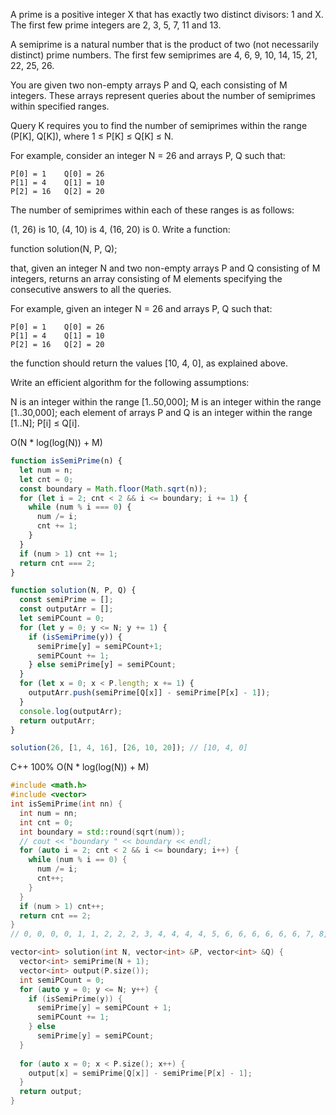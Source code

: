 A prime is a positive integer X that has exactly two distinct divisors: 1 and X. The first few prime integers are 2, 3, 5, 7, 11 and 13.

A semiprime is a natural number that is the product of two (not necessarily distinct) prime numbers. The first few semiprimes are 4, 6, 9, 10, 14, 15, 21, 22, 25, 26.

You are given two non-empty arrays P and Q, each consisting of M integers. These arrays represent queries about the number of semiprimes within specified ranges.

Query K requires you to find the number of semiprimes within the range (P[K], Q[K]), where 1 ≤ P[K] ≤ Q[K] ≤ N.

For example, consider an integer N = 26 and arrays P, Q such that:

    P[0] = 1    Q[0] = 26
    P[1] = 4    Q[1] = 10
    P[2] = 16   Q[2] = 20
The number of semiprimes within each of these ranges is as follows:

(1, 26) is 10,
(4, 10) is 4,
(16, 20) is 0.
Write a function:

function solution(N, P, Q);

that, given an integer N and two non-empty arrays P and Q consisting of M integers, returns an array consisting of M elements specifying the consecutive answers to all the queries.

For example, given an integer N = 26 and arrays P, Q such that:

    P[0] = 1    Q[0] = 26
    P[1] = 4    Q[1] = 10
    P[2] = 16   Q[2] = 20
the function should return the values [10, 4, 0], as explained above.

Write an efficient algorithm for the following assumptions:

N is an integer within the range [1..50,000];
M is an integer within the range [1..30,000];
each element of arrays P and Q is an integer within the range [1..N];
P[i] ≤ Q[i].


O(N * log(log(N)) + M)
```javascript
function isSemiPrime(n) {
  let num = n;
  let cnt = 0;
  const boundary = Math.floor(Math.sqrt(n));
  for (let i = 2; cnt < 2 && i <= boundary; i += 1) {
    while (num % i === 0) {
      num /= i;
      cnt += 1;
    }
  }
  if (num > 1) cnt += 1;
  return cnt === 2;
}

function solution(N, P, Q) {
  const semiPrime = [];
  const outputArr = [];
  let semiPCount = 0;
  for (let y = 0; y <= N; y += 1) {
    if (isSemiPrime(y)) {
      semiPrime[y] = semiPCount+1;
      semiPCount += 1;
    } else semiPrime[y] = semiPCount;
  }
  for (let x = 0; x < P.length; x += 1) {
    outputArr.push(semiPrime[Q[x]] - semiPrime[P[x] - 1]);
  }
  console.log(outputArr);
  return outputArr;
}

solution(26, [1, 4, 16], [26, 10, 20]); // [10, 4, 0]

```

C++ 100% O(N * log(log(N)) + M)
```c++
#include <math.h>
#include <vector>
int isSemiPrime(int nn) {
  int num = nn;
  int cnt = 0;
  int boundary = std::round(sqrt(num));
  // cout << "boundary " << boundary << endl;
  for (auto i = 2; cnt < 2 && i <= boundary; i++) {
    while (num % i == 0) {
      num /= i;
      cnt++;
    }
  }
  if (num > 1) cnt++;
  return cnt == 2;
}
// 0, 0, 0, 0, 1, 1, 2, 2, 2, 3, 4, 4, 4, 4, 5, 6, 6, 6, 6, 6, 6, 7, 8, 8, 8, 9, 10

vector<int> solution(int N, vector<int> &P, vector<int> &Q) {
  vector<int> semiPrime(N + 1);
  vector<int> output(P.size());
  int semiPCount = 0;
  for (auto y = 0; y <= N; y++) {
    if (isSemiPrime(y)) {
      semiPrime[y] = semiPCount + 1;
      semiPCount += 1;
    } else
      semiPrime[y] = semiPCount;
  }
  
  for (auto x = 0; x < P.size(); x++) {
    output[x] = semiPrime[Q[x]] - semiPrime[P[x] - 1];
  }
  return output;
}


```